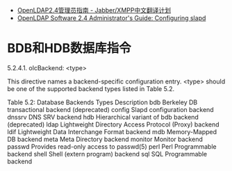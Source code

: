 
* [OpenLDAP2.4管理员指南 - Jabber/XMPP中文翻译计划 ](http://wiki.jabbercn.org/index.php/OpenLDAP2.4%E7%AE%A1%E7%90%86%E5%91%98%E6%8C%87%E5%8D%97#BDB.E5.92.8CHDB.E6.95.B0.E6.8D.AE.E5.BA.93.E6.8C.87.E4.BB.A4)
* [OpenLDAP Software 2.4 Administrator's Guide: Configuring slapd ](http://www.openldap.org/doc/admin24/slapdconf2.html)

# BDB和HDB数据库指令

5.2.4.1. olcBackend: \<type\>

This directive names a backend-specific configuration entry. \<type\> should be one of the supported backend types listed in Table 5.2.

Table 5.2: Database Backends
Types	Description
bdb	Berkeley DB transactional backend (deprecated)
config	Slapd configuration backend
dnssrv	DNS SRV backend
hdb	Hierarchical variant of bdb backend (deprecated)
ldap	Lightweight Directory Access Protocol (Proxy) backend
ldif	Lightweight Data Interchange Format backend
mdb	Memory-Mapped DB backend
meta	Meta Directory backend
monitor	Monitor backend
passwd	Provides read-only access to passwd(5)
perl	Perl Programmable backend
shell	Shell (extern program) backend
sql	SQL Programmable backend

